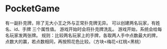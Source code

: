 # PocketGame
有一副扑克牌，除了无大小王之外与正常扑克牌无异。
可以创建两名玩家，有姓名、id、手牌 三个属性值。
游戏开始时会将扑克牌洗乱。
游戏开始，系统会给每名玩家发两张牌。
规则：比较两名玩家上的手牌，各取两人手中点数最大的牌，点数大的赢，若点数相同，再按照花色比较。（方块<梅花<红桃<黑桃）
